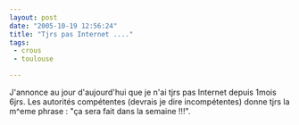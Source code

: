 ```yaml
---
layout: post
date: "2005-10-19 12:56:24"
title: "Tjrs pas Internet ...."
tags:
 - crous
 - toulouse

---
```


J'annonce au jour d'aujourd'hui que je n'ai tjrs pas Internet depuis 1mois 6jrs. Les autorités compétentes (devrais je dire incompétentes) donne tjrs la m^eme phrase : "ça sera fait dans la semaine !!!".
